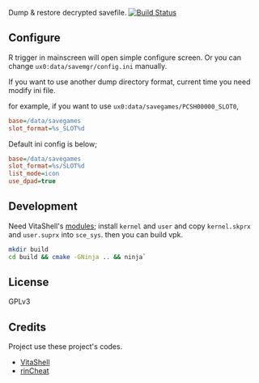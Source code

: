 Dump & restore decrypted savefile.
[![Build Status](https://travis-ci.org/d3m3vilurr/vita-savemgr.svg?branch=master)](https://travis-ci.org/d3m3vilurr/vita-savemgr)

## Configure
R trigger in mainscreen will open simple configure screen.
Or you can change `ux0:data/savemgr/config.ini` manually.

If you want to use another dump directory format, current time you need modify
ini file.

for example, if you want to use `ux0:data/savegames/PCSH00000_SLOT0`,

```ini
base=/data/savegames
slot_format=%s_SLOT%d
```

Default ini config is below;

```ini
base=/data/savegames
slot_format=%s/SLOT%d
list_mode=icon
use_dpad=true
```

## Development
Need VitaShell's [modules][];
install `kernel` and `user` and copy `kernel.skprx` and `user.suprx` into `sce_sys`.
then you can build vpk.

```bash
mkdir build
cd build && cmake -GNinja .. && ninja`
```

## License
GPLv3

## Credits
Project use these project's codes.

* [VitaShell][]
* [rinCheat][]

[modules]: https://github.com/TheOfficialFloW/VitaShell/tree/master/modules
[VitaShell]: https://github.com/TheOfficialFloW/VitaShell
[rinCheat]: https://github.com/Rinnegatamante/rinCheat
